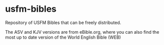 usfm-bibles
===========

Repository of USFM Bibles that can be freely distributed.

The ASV and KJV versions are from eBible.org, where you can also find the most up to date version of the World English Bible (WEB)

